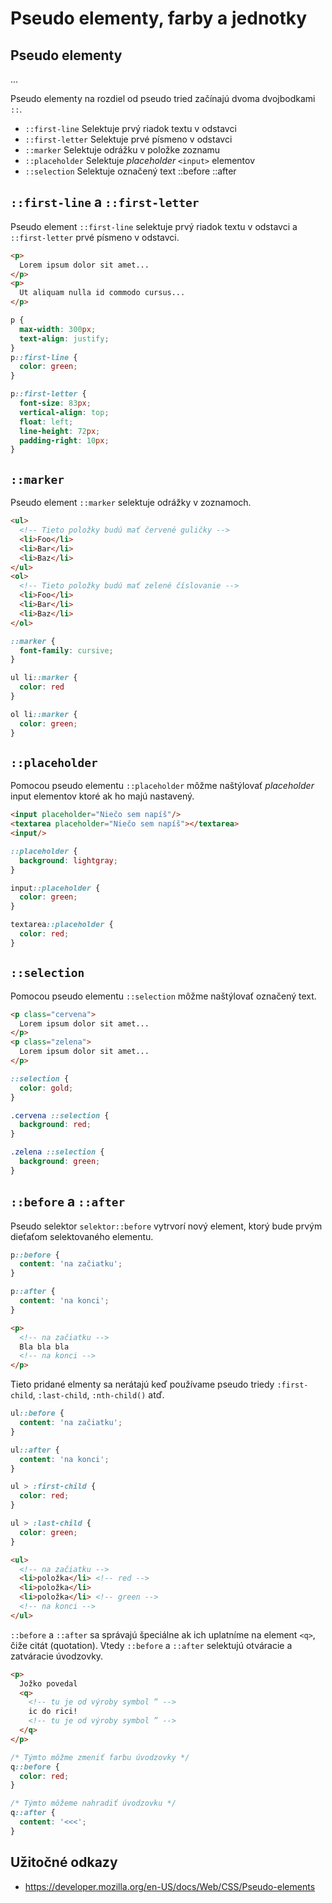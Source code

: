 # Pseudo elementy, farby a jednotky

## Pseudo elementy

...

Pseudo elementy na rozdiel od pseudo tried začínajú dvoma dvojbodkami `::`.

* `::first-line` Selektuje prvý riadok textu v odstavci
* `::first-letter` Selektuje prvé písmeno v odstavci
* `::marker` Selektuje odrážku v položke zoznamu
* `::placeholder` Selektuje _placeholder_ `<input>` elementov
* `::selection` Selektuje označený text
::before ::after

## `::first-line` a `::first-letter`

Pseudo element `::first-line` selektuje prvý riadok textu v odstavci a
`::first-letter` prvé písmeno v odstavci.

```html
<p>
  Lorem ipsum dolor sit amet...
</p>
<p>
  Ut aliquam nulla id commodo cursus...
</p>
```

```css
p {
  max-width: 300px;
  text-align: justify;
}
p::first-line {
  color: green;
}

p::first-letter {
  font-size: 83px;
  vertical-align: top;
  float: left;
  line-height: 72px;
  padding-right: 10px;
}
```

## `::marker`

Pseudo element `::marker` selektuje odrážky v zoznamoch.

```html
<ul>
  <!-- Tieto položky budú mať červené guličky -->
  <li>Foo</li>
  <li>Bar</li>
  <li>Baz</li>
</ul>
<ol>
  <!-- Tieto položky budú mať zelené číslovanie -->
  <li>Foo</li>
  <li>Bar</li>
  <li>Baz</li>
</ol>
```

```css
::marker {
  font-family: cursive;
}

ul li::marker {
  color: red
}

ol li::marker {
  color: green;
}
```

## `::placeholder`

Pomocou pseudo elementu `::placeholder` môžme naštýlovať _placeholder_ input
elementov ktoré ak ho majú nastavený.

```html
<input placeholder="Niečo sem napíš"/>
<textarea placeholder="Niečo sem napíš"></textarea>
<input/>
```

```css
::placeholder {
  background: lightgray;
}

input::placeholder {
  color: green;
}

textarea::placeholder {
  color: red;
}
```

## `::selection`

Pomocou pseudo elementu `::selection` môžme naštýlovať označený text.

```html
<p class="cervena">
  Lorem ipsum dolor sit amet...
</p>
<p class="zelena">
  Lorem ipsum dolor sit amet...
</p>
```

```css
::selection {
  color: gold;
}

.cervena ::selection {
  background: red;
}

.zelena ::selection {
  background: green;
}
```

## `::before` a `::after`

Pseudo selektor `selektor::before` vytrvorí nový element, ktorý bude prvým
dieťaťom selektovaného elementu.

```css
p::before {
  content: 'na začiatku';
}

p::after {
  content: 'na konci';
}
```

```html
<p>
  <!-- na začiatku -->
  Bla bla bla
  <!-- na konci -->
</p>
```

Tieto pridané elmenty sa nerátajú keď používame pseudo triedy `:first-child`,
`:last-child`, `:nth-child()` atď.

```css
ul::before {
  content: 'na začiatku';
}

ul::after {
  content: 'na konci';
}

ul > :first-child {
  color: red;
}

ul > :last-child {
  color: green;
}
```

```html
<ul>
  <!-- na začiatku -->
  <li>položka</li> <!-- red --> 
  <li>položka</li>
  <li>položka</li> <!-- green --> 
  <!-- na konci -->
</ul>
```

`::before` a `::after` sa správajú špeciálne ak ich uplatníme na element `<q>`,
čiže citát (quotation). Vtedy `::before` a `::after` selektujú otváracie a
zatváracie úvodzovky.

```html
<p>
  Jožko povedal
  <q>
    <!-- tu je od výroby symbol “ -->
    ic do rici!
    <!-- tu je od výroby symbol ” -->
  </q> 
</p>
```

```css
/* Týmto môžme zmeniť farbu úvodzovky */
q::before {
  color: red;
}

/* Týmto môžeme nahradiť úvodzovku */
q::after {
  content: '<<<';
}
```


## Užitočné odkazy

* https://developer.mozilla.org/en-US/docs/Web/CSS/Pseudo-elements

